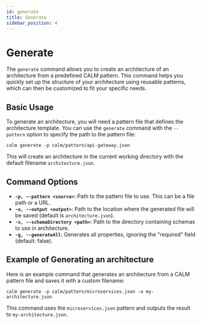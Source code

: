 ```yaml
---
id: generate
title: Generate
sidebar_position: 4
---
```


# Generate

The `generate` command allows you to create an architecture of an architecture from a predefined CALM pattern. This command helps you quickly set up the structure of your architecture using reusable patterns, which can then be customized to fit your specific needs.

## Basic Usage

To generate an architecture, you will need a pattern file that defines the architecture template. You can use the `generate` command with the `--pattern` option to specify the path to the pattern file:

```shell
calm generate -p calm/pattern/api-gateway.json
```

This will create an architecture in the current working directory with the default filename `architecture.json`.

## Command Options

- **`-p, --pattern <source>`**: Path to the pattern file to use. This can be a file path or a URL.
- **`-o, --output <output>`**: Path to the location where the generated file will be saved (default is `architecture.json`).
- **`-s, --schemaDirectory <path>`**: Path to the directory containing schemas to use in architecture.
- **`-g, --generateAll`**: Generates all properties, ignoring the "required" field (default: false).

## Example of Generating an architecture

Here is an example command that generates an architecture from a CALM pattern file and saves it with a custom filename:

```shell
calm generate -p calm/pattern/microservices.json -o my-architecture.json
```

This command uses the `microservices.json` pattern and outputs the result to `my-architecture.json`.
